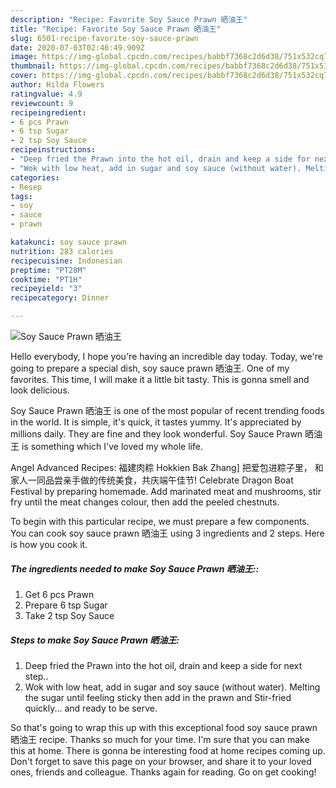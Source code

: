 ```yaml
---
description: "Recipe: Favorite Soy Sauce Prawn 晒油王"
title: "Recipe: Favorite Soy Sauce Prawn 晒油王"
slug: 6501-recipe-favorite-soy-sauce-prawn
date: 2020-07-03T02:46:49.909Z
image: https://img-global.cpcdn.com/recipes/babbf7368c2d6d38/751x532cq70/soy-sauce-prawn-晒油王-recipe-main-photo.jpg
thumbnail: https://img-global.cpcdn.com/recipes/babbf7368c2d6d38/751x532cq70/soy-sauce-prawn-晒油王-recipe-main-photo.jpg
cover: https://img-global.cpcdn.com/recipes/babbf7368c2d6d38/751x532cq70/soy-sauce-prawn-晒油王-recipe-main-photo.jpg
author: Hilda Flowers
ratingvalue: 4.9
reviewcount: 9
recipeingredient:
- 6 pcs Prawn
- 6 tsp Sugar
- 2 tsp Soy Sauce
recipeinstructions:
- "Deep fried the Prawn into the hot oil, drain and keep a side for next step.."
- "Wok with low heat, add in sugar and soy sauce (without water). Melting the sugar until feeling sticky then add in the prawn and Stir-fried quickly... and ready to be serve."
categories:
- Resep
tags:
- soy
- sauce
- prawn

katakunci: soy sauce prawn
nutrition: 283 calories
recipecuisine: Indonesian
preptime: "PT28M"
cooktime: "PT1H"
recipeyield: "3"
recipecategory: Dinner

---
```



![Soy Sauce Prawn 晒油王](https://img-global.cpcdn.com/recipes/babbf7368c2d6d38/751x532cq70/soy-sauce-prawn-晒油王-recipe-main-photo.jpg)

Hello everybody, I hope you're having an incredible day today. Today, we're going to prepare a special dish, soy sauce prawn 晒油王. One of my favorites. This time, I will make it a little bit tasty. This is gonna smell and look delicious.

Soy Sauce Prawn 晒油王 is one of the most popular of recent trending foods in the world. It is simple, it's quick, it tastes yummy. It's appreciated by millions daily. They are fine and they look wonderful. Soy Sauce Prawn 晒油王 is something which I've loved my whole life.

Angel Advanced Recipes: 福建肉粽 Hokkien Bak Zhang] 把爱包进粽子里， 和家人一同品尝亲手做的传统美食，共庆端午佳节! Celebrate Dragon Boat Festival by preparing homemade. Add marinated meat and mushrooms, stir fry until the meat changes colour, then add the peeled chestnuts.


To begin with this particular recipe, we must prepare a few components. You can cook soy sauce prawn 晒油王 using 3 ingredients and 2 steps. Here is how you cook it.

##### The ingredients needed to make Soy Sauce Prawn 晒油王::

1. Get 6 pcs Prawn
1. Prepare 6 tsp Sugar
1. Take 2 tsp Soy Sauce




##### Steps to make Soy Sauce Prawn 晒油王:

1. Deep fried the Prawn into the hot oil, drain and keep a side for next step..
1. Wok with low heat, add in sugar and soy sauce (without water). Melting the sugar until feeling sticky then add in the prawn and Stir-fried quickly... and ready to be serve.




So that's going to wrap this up with this exceptional food soy sauce prawn 晒油王 recipe. Thanks so much for your time. I'm sure that you can make this at home. There is gonna be interesting food at home recipes coming up. Don't forget to save this page on your browser, and share it to your loved ones, friends and colleague. Thanks again for reading. Go on get cooking!
